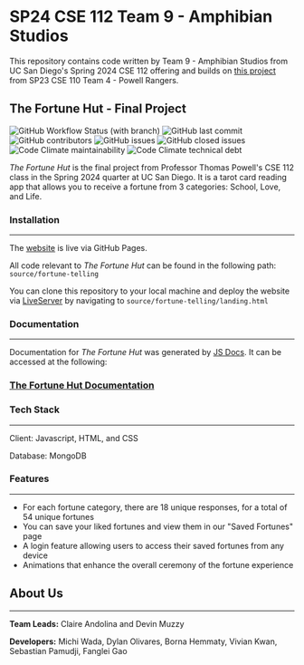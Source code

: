 # SP24 CSE 112 Team 9 - Amphibian Studios
This repository contains code written by Team 9 - Amphibian Studios from UC San Diego's Spring 2024 CSE 112 offering and builds on [this project](https://github.com/cse110-sp23-group4/cse110-sp23-group4) from SP23 CSE 110 Team 4 - Powell Rangers.

## The Fortune Hut - Final Project
![GitHub Workflow Status (with branch)](https://img.shields.io/github/actions/workflow/status/cse110-sp23-group4/cse110-sp23-group4/testing.yml?branch=main)
![GitHub last commit](https://img.shields.io/github/last-commit/cse110-sp23-group4/cse110-sp23-group4)
![GitHub contributors](https://img.shields.io/github/contributors/cse110-sp23-group4/cse110-sp23-group4)
![GitHub issues](https://img.shields.io/github/issues-raw/cse110-sp23-group4/cse110-sp23-group4)
![GitHub closed issues](https://img.shields.io/github/issues-closed-raw/cse110-sp23-group4/cse110-sp23-group4)
![Code Climate maintainability](https://img.shields.io/codeclimate/maintainability-percentage/cse110-sp23-group4/cse110-sp23-group4)
![Code Climate technical debt](https://img.shields.io/codeclimate/tech-debt/cse110-sp23-group4/cse110-sp23-group4)

*The Fortune Hut* is the final project from Professor Thomas Powell's CSE 112 class in the Spring 2024 quarter at UC San Diego. It is a tarot card reading app that allows you to receive a fortune from 3 categories: School, Love, and Life.

### Installation
___
The [website](https://michinoriw.github.io/cse112-group9/) is live via GitHub Pages.

All code relevant to *The Fortune Hut* can be found in the following path: `source/fortune-telling`

You can clone this repository to your local machine and deploy the website via [LiveServer](https://marketplace.visualstudio.com/items?itemName=ritwickdey.LiveServer) by navigating to `source/fortune-telling/landing.html`

### Documentation
___
Documentation for *The Fortune Hut* was generated by [JS Docs](https://jsdoc.app/). It can be accessed at the following:
### [The Fortune Hut Documentation](https://cse110-sp23-group4.github.io/cse110-sp23-group4/specs/fortune-telling-docs/index.html)

### Tech Stack
___
Client: Javascript, HTML,  and CSS

Database: MongoDB

### Features
___
- For each fortune category, there are 18 unique responses, for a total of 54 unique fortunes
- You can save your liked fortunes and view them in our "Saved Fortunes" page
- A login feature allowing users to access their saved fortunes from any device
- Animations that enhance the overall ceremony of the fortune experience

## About Us
___
**Team Leads:** Claire Andolina and Devin Muzzy

**Developers:** Michi Wada, Dylan Olivares, Borna Hemmaty, Vivian Kwan, Sebastian Pamudji, Fanglei Gao


